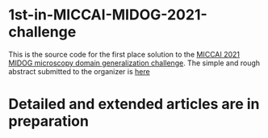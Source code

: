 # 1st-in-MICCAI-MIDOG-2021-challenge

This is the source code for the first place solution to the [MICCAI 2021 MIDOG microscopy domain generalization challenge](https://midog2021.grand-challenge.org/).
The simple and rough abstract submitted to the organizer is [here](https://arxiv.org/abs/2109.00957)

# Detailed and extended articles are in preparation
